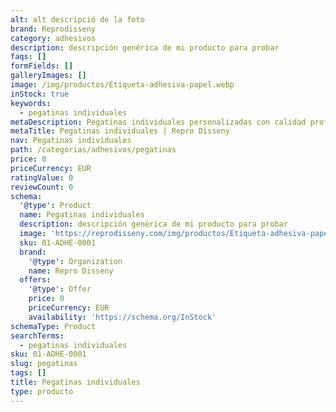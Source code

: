```yaml
---
alt: alt descripció de la foto
brand: Reprodisseny
category: adhesivos
description: descripción genérica de mi producto para probar
faqs: []
formFields: []
galleryImages: []
image: /img/productos/Etiqueta-adhesiva-papel.webp
inStock: true
keywords:
  - pegatinas individuales
metaDescription: Pegatinas individuales personalizadas con calidad profesional en Cataluña.
metaTitle: Pegatinas individuales | Repro Disseny
nav: Pegatinas individuales
path: /categorias/adhesivos/pegatinas
price: 0
priceCurrency: EUR
ratingValue: 0
reviewCount: 0
schema:
  '@type': Product
  name: Pegatinas individuales
  description: descripción genérica de mi producto para probar
  image: 'https://reprodisseny.com/img/productos/Etiqueta-adhesiva-papel.webp'
  sku: 01-ADHE-0001
  brand:
    '@type': Organization
    name: Repro Disseny
  offers:
    '@type': Offer
    price: 0
    priceCurrency: EUR
    availability: 'https://schema.org/InStock'
schemaType: Product
searchTerms:
  - pegatinas individuales
sku: 01-ADHE-0001
slug: pegatinas
tags: []
title: Pegatinas individuales
type: producto
---
```


